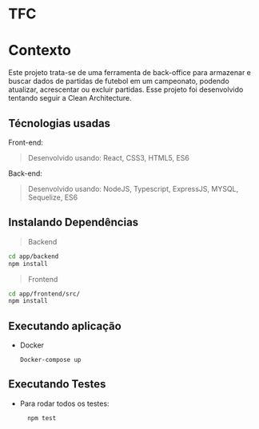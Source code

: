 # TFC

# Contexto
Este projeto trata-se de uma ferramenta de back-office para armazenar e buscar dados de partidas de futebol em um campeonato, podendo atualizar, acrescentar ou excluir partidas. Esse projeto foi desenvolvido tentando seguir a Clean Architecture.

## Técnologias usadas

Front-end:
> Desenvolvido usando: React, CSS3, HTML5, ES6

Back-end:
> Desenvolvido usando: NodeJS, Typescript, ExpressJS, MYSQL, Sequelize, ES6


## Instalando Dependências

> Backend
```bash
cd app/backend 
npm install
``` 
> Frontend
```bash
cd app/frontend/src/
npm install
``` 
## Executando aplicação

* Docker
  ```
  Docker-compose up
  ```

## Executando Testes

* Para rodar todos os testes:

  ```
    npm test
  ```

